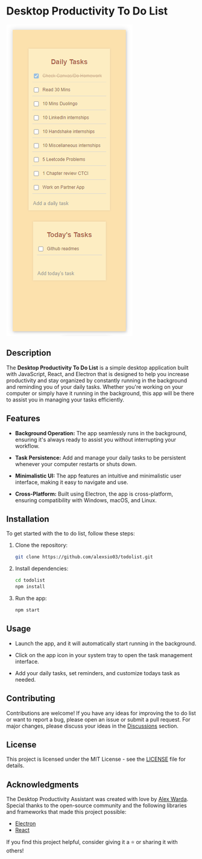# Desktop Productivity To Do List

![App Screenshot](todolistscreenshot.png)

## Description

The **Desktop Productivity To Do List** is a simple desktop application built with JavaScript, React, and Electron that is designed to help you increase productivity and stay organized by constantly running in the background and reminding you of your daily tasks. Whether you're working on your computer or simply have it running in the background, this app will be there to assist you in managing your tasks efficiently.

## Features

- **Background Operation:** The app seamlessly runs in the background, ensuring it's always ready to assist you without interrupting your workflow.

- **Task Persistence:** Add and manage your daily tasks to be persistent whenever your computer restarts or shuts down.

- **Minimalistic UI:** The app features an intuitive and minimalistic user interface, making it easy to navigate and use.

- **Cross-Platform:** Built using Electron, the app is cross-platform, ensuring compatibility with Windows, macOS, and Linux.

## Installation

To get started with the to do list, follow these steps:

1. Clone the repository:

   ```bash
   git clone https://github.com/alexsio03/todolist.git

2. Install dependencies:

   ```bash
   cd todolist
   npm install

3. Run the app:
   ```bash
   npm start

## Usage

- Launch the app, and it will automatically start running in the background.

- Click on the app icon in your system tray to open the task management interface.

- Add your daily tasks, set reminders, and customize todays task as needed.

## Contributing

Contributions are welcome! If you have any ideas for improving the to do list or want to report a bug, please open an issue or submit a pull request. For major changes, please discuss your ideas in the [Discussions](https://github.com/alexsio03/todolist/discussions) section.

## License

This project is licensed under the MIT License - see the [LICENSE](LICENSE) file for details.

## Acknowledgments

The Desktop Productivity Assistant was created with love by [Alex Warda](https://github.com/alexsio03). Special thanks to the open-source community and the following libraries and frameworks that made this project possible:

- [Electron](https://www.electronjs.org/)
- [React](https://reactjs.org/)

If you find this project helpful, consider giving it a ⭐️ or sharing it with others!

